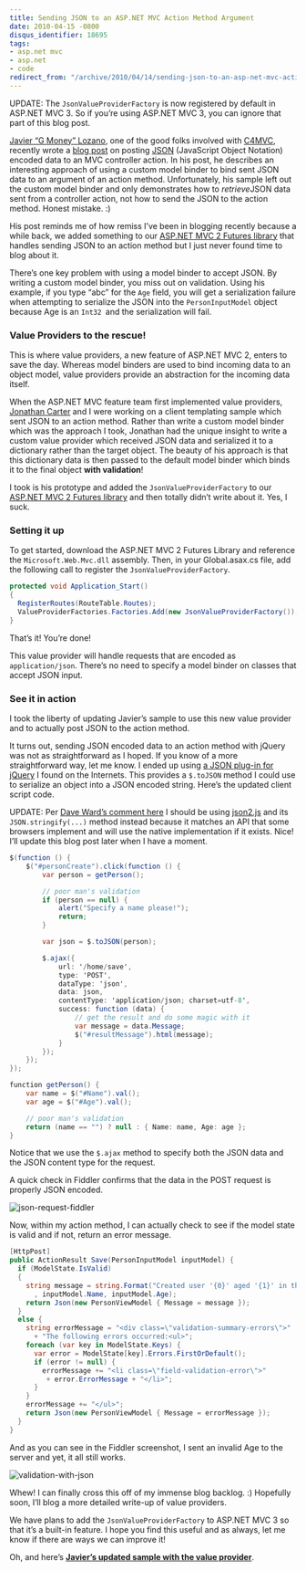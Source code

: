 ```yaml
---
title: Sending JSON to an ASP.NET MVC Action Method Argument
date: 2010-04-15 -0800
disqus_identifier: 18695
tags:
- asp.net mvc
- asp.net
- code
redirect_from: "/archive/2010/04/14/sending-json-to-an-asp-net-mvc-action-method-argument.aspx/"
---
```


UPDATE: The `JsonValueProviderFactory` is now registered by default in
ASP.NET MVC 3. So if you’re using ASP.NET MVC 3, you can ignore that
part of this blog post.

[Javier “G Money”
Lozano](http://lozanotek.com/blog/ "Javier Lozano's Blog"), one of the
good folks involved with
[C4MVC](http://www.c4mvc.net/ "Community for MVC.NET"), recently wrote a
[blog
post](http://lozanotek.com/blog/archive/2010/04/16/posting_json_data_to_mvc_controllers.aspx "JSON Data")
on posting [JSON](http://json.org/ "Introducing JSON") (JavaScript
Object Notation) encoded data to an MVC controller action. In his post,
he describes an interesting approach of using a custom model binder to
bind sent JSON data to an argument of an action method. Unfortunately,
his sample left out the custom model binder and only demonstrates how to
*retrieve*JSON data sent from a controller action, not how to send the
JSON to the action method. Honest mistake. :)

His post reminds me of how remiss I’ve been in blogging recently because
a while back, we added something to our [ASP.NET MVC 2 Futures
library](http://aspnet.codeplex.com/releases/view/41742#DownloadId=110348 "ASP.NET MVC 2 Futures Library")
that handles sending JSON to an action method but I just never found
time to blog about it.

There’s one key problem with using a model binder to accept JSON. By
writing a custom model binder, you miss out on validation. Using his
example, if you type “abc” for the `Age` field, you will get a
serialization failure when attempting to serialize the JSON into the
`PersonInputModel` object because Age is an `Int32 `and the
serialization will fail.

### Value Providers to the rescue!

This is where value providers, a new feature of ASP.NET MVC 2, enters to
save the day. Whereas model binders are used to bind incoming data to an
object model, value providers provide an abstraction for the incoming
data itself.

When the ASP.NET MVC feature team first implemented value providers,
[Jonathan Carter](http://lostintangent.com/ "Lost in Tangent") and I
were working on a client templating sample which sent JSON to an action
method. Rather than write a custom model binder which was the approach I
took, Jonathan had the unique insight to write a custom value provider
which received JSON data and serialized it to a dictionary rather than
the target object. The beauty of his approach is that this dictionary
data is then passed to the default model binder which binds it to the
final object **with validation**!

I took is his prototype and added the `JsonValueProviderFactory` to our
[ASP.NET MVC 2 Futures
library](http://aspnet.codeplex.com/releases/view/41742#DownloadId=110348 "ASP.NET MVC 2 Futures Library on CodePlex")
and then totally didn’t write about it. Yes, I suck.

### Setting it up

To get started, download the ASP.NET MVC 2 Futures Library and reference
the `Microsoft.Web.Mvc.dll` assembly. Then, in your Global.asax.cs file,
add the following call to register the `JsonValueProviderFactory`.

```csharp
protected void Application_Start() 
{
  RegisterRoutes(RouteTable.Routes);
  ValueProviderFactories.Factories.Add(new JsonValueProviderFactory());
}
```

That’s it! You’re done!

This value provider will handle requests that are encoded as
`application/json`. There’s no need to specify a model binder on classes
that accept JSON input.

### See it in action

I took the liberty of updating Javier’s sample to use this new value
provider and to actually post JSON to the action method.

It turns out, sending JSON encoded data to an action method with jQuery
was not as straightforward as I hoped. If you know of a more
straightforward way, let me know. I ended up using [a JSON plug-in for
jQuery](http://www.overset.com/2008/04/11/mark-gibsons-json-jquery-updated/ "JSON jQuery Plugin")
I found on the Internets. This provides a `$.toJSON` method I could use
to serialize an object into a JSON encoded string. Here’s the updated
client script code.

UPDATE: Per [Dave Ward’s comment
here](https://haacked.com/archive/2010/04/15/sending-json-to-an-asp-net-mvc-action-method-argument.aspx#77068 "Useful comment")
I should be using [json2.js](http://www.json.org/js.html) and its
`JSON.stringify(...)` method instead because it matches an API that some
browsers implement and will use the native implementation if it exists.
Nice! I’ll update this blog post later when I have a moment.

```csharp
$(function () {
    $("#personCreate").click(function () {
        var person = getPerson();

        // poor man's validation
        if (person == null) {
            alert("Specify a name please!");
            return;
        }

        var json = $.toJSON(person);

        $.ajax({
            url: '/home/save',
            type: 'POST',
            dataType: 'json',
            data: json,
            contentType: 'application/json; charset=utf-8',
            success: function (data) {
                // get the result and do some magic with it
                var message = data.Message;
                $("#resultMessage").html(message);
            }
        });
    });
});

function getPerson() {
    var name = $("#Name").val();
    var age = $("#Age").val();

    // poor man's validation
    return (name == "") ? null : { Name: name, Age: age };
}
```

Notice that we use the `$.ajax` method to specify both the JSON data and
the JSON content type for the request.

A quick check in Fiddler confirms that the data in the POST request is
properly JSON encoded.

![json-request-fiddler](https://haacked.com/images/haacked_com/WindowsLiveWriter/SendingJSONtoanASP.NETMVCActionMethod_7E01/json-request-fiddler_3.png "json-request-fiddler")

Now, within my action method, I can actually check to see if the model
state is valid and if not, return an error message.

```csharp
[HttpPost]
public ActionResult Save(PersonInputModel inputModel) {
  if (ModelState.IsValid)
  {
    string message = string.Format("Created user '{0}' aged '{1}' in the system."
      , inputModel.Name, inputModel.Age);
    return Json(new PersonViewModel { Message = message });
  }
  else {
    string errorMessage = "<div class=\"validation-summary-errors\">" 
      + "The following errors occurred:<ul>";
    foreach (var key in ModelState.Keys) {
      var error = ModelState[key].Errors.FirstOrDefault();
      if (error != null) {
        errorMessage += "<li class=\"field-validation-error\">" 
         + error.ErrorMessage + "</li>";
      }
    }
    errorMessage += "</ul>";
    return Json(new PersonViewModel { Message = errorMessage });
  }
}
```

And as you can see in the Fiddler screenshot, I sent an invalid Age to
the server and yet, it all still works.

![validation-with-json](https://haacked.com/images/haacked_com/WindowsLiveWriter/SendingJSONtoanASP.NETMVCActionMethod_7E01/validation-with-json_3.png "validation-with-json")

Whew! I can finally cross this off of my immense blog backlog. :)
Hopefully soon, I’ll blog a more detailed write-up of value providers.

We have plans to add the `JsonValueProviderFactory` to ASP.NET MVC 3 so
that it’s a built-in feature. I hope you find this useful and as always,
let me know if there are ways we can improve it!

Oh, and here’s **[Javier’s updated sample with the value
provider](http://code.haacked.com/mvc-2/JSONMvc.zip "Sending JSON to ASP.NET MVC Controller Sample")**.

